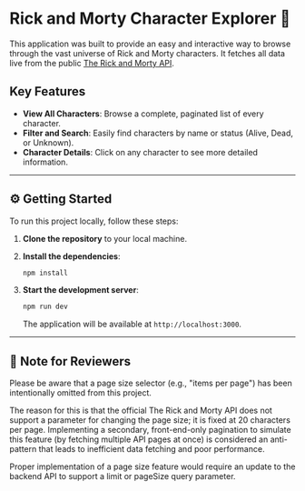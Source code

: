 # Rick and Morty Character Explorer 🚀

This application was built to provide an easy and interactive way to browse through the vast universe of Rick and Morty characters. It fetches all data live from the public [The Rick and Morty API](https://rickandmortyapi.com/).

## Key Features

- **View All Characters**: Browse a complete, paginated list of every character.
- **Filter and Search**: Easily find characters by name or status (Alive, Dead, or Unknown).
- **Character Details**: Click on any character to see more detailed information.

---

## ⚙️ Getting Started

To run this project locally, follow these steps:

1.  **Clone the repository** to your local machine.

2.  **Install the dependencies**:
    ```bash
    npm install
    ```

3.  **Start the development server**:
    ```bash
    npm run dev
    ```
    The application will be available at `http://localhost:3000`.

---

## 📝 Note for Reviewers
Please be aware that a page size selector (e.g., "items per page") has been intentionally omitted from this project.

The reason for this is that the official The Rick and Morty API does not support a parameter for changing the page size; it is fixed at 20 characters per page. Implementing a secondary, front-end-only pagination to simulate this feature (by fetching multiple API pages at once) is considered an anti-pattern that leads to inefficient data fetching and poor performance.

Proper implementation of a page size feature would require an update to the backend API to support a limit or pageSize query parameter.
